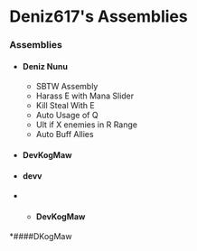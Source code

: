 # Deniz617's Assemblies

### Assemblies

* #### Deniz Nunu
  - SBTW Assembly
  - Harass E with Mana Slider
  - Kill Steal With E
  - Auto Usage of Q
  - Ult if X enemies in R Range
  - Auto Buff Allies
* #### DevKogMaw
* #### devv
* * #### DevKogMaw
*####DKogMaw
